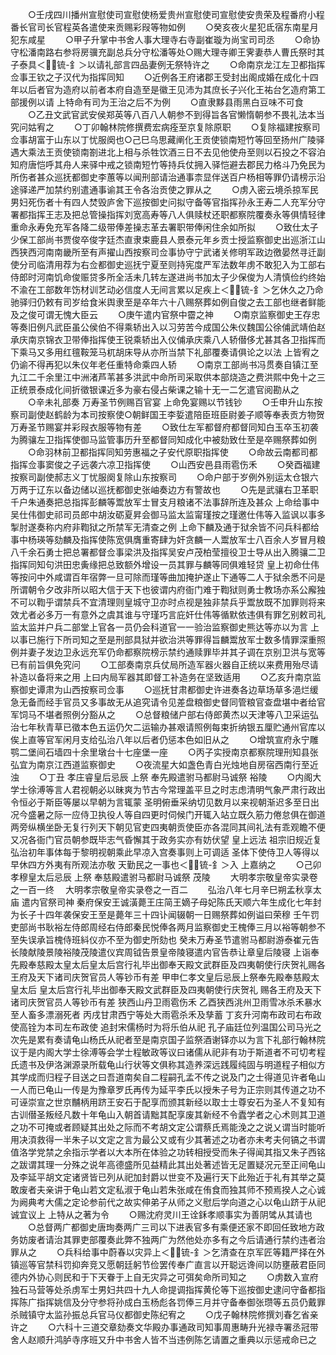 <!-- { "loadSidebar": true } -->
　　○壬戌四川播州宣慰使司宣慰使杨爱贵州宣慰使司宣慰使安贵荣及程番府小程番长官司长官程英各遣使来贡赐彩叚等物如例
　　○癸亥夜火星犯氐宿东南星月犯东咸星
　　○甲子升掌中书舍人事大理寺右寺副崔璇为尚宝司司丞
　　○命协守松潘南路右参将房骥充副总兵分守松潘等处○赐大理寺卿王霁妻恭人曹氏祭时其子泰具＜锍-釒＞以请礼部言四品妻例无祭特许之
　　○命南京龙江左卫都指挥佥事王钦之子汉代为指挥同知
　　○近例各王府诸郡王受封出阁成婚在成化十四年以后者官为造府以前者本府自造至是徽王见沛为其庶长子兴化王祐台乞造府第工部援例以请  上特命有司为王治之后不为例
　　○直隶黟县雨黑白豆味不可食
　　○乙丑文武官武安侯郑英等八百八人朝参不到得旨各官懒惰朝参不畏礼法本当究问姑宥之
　　○丁卯翰林院修撰费宏病痊至京复除原职
　　○复除福建按察司佥事胡富于山东以丁忧服阕也○己巳乌思藏阐化王贡使锁南短竹等回至扬州广陵驿遇大乘法王贡使锁南劄进北上相与杀牲饮酒三日不去见他使舟至则以石投之不容泊知府唐恺呼其舟人来驿中戒之锁南短竹等持兵仗拥入驿恺避去郡民力格斗乃免民为所伤者甚众巡抚都御史李蕙等以闻刑部请治通事柰显伴送百户杨相等罪仍请榜示沿途驿递严加禁约别遣通事谕其王令各治贡使之罪从之
　　○虏入密云境杀掠军民男妇死伤者十有四人焚毁庐舍下巡按御史问拟守备等官指挥孙永王寿二人充军分守署都指挥王志及把总管操指挥刘宽高寿等八人俱赎杖还职都察院覆奏永等俱情轻律重命永寿免充军各降二级带俸差操志革去署职带俸闲住余如所拟
　　○致仕太子少保工部尚书贾俊卒俊字廷杰直隶束鹿县人景泰元年乡贡士授监察御史出巡浙江山西狭西河南南畿所至有声擢山西按察司佥事协守宁武诸关修明军政边徼晏然寻迁副使分司临清用荐为右佥都御史巡抚宁夏至则持宪度严军法数年虏不敢犯入为工部右侍郎时河南饥命俊赈贷多所全活未几转左遂进尚书加太子少保俊为人清慎俭约终始不渝在工部数年饬材训艺动必信度人无间言累以足疾上＜锍-釒＞乞休久之乃命驰驿归仍敕有司岁给食米舆隶至是卒年六十八赐祭葬如例自俊之去工部也继者鲜能及之俊可谓无愧大臣云
　　○庚午遣内官祭中霤之神
　　○南京监察御史王存忠等奏旧例凡武臣虽公侯伯不得乘轿出入以习劳苦今成国公朱仪魏国公徐俌武靖伯赵承庆南京锦衣卫带俸指挥使王锐乘轿出入仪俌承庆乘八人轿僣侈尤甚其各卫指挥而下乘马又多用红氊鞍笼马杌胡床导从亦所当禁下礼部覆奏请俱论之以法  上皆宥之仍谕不得再犯以朱仪年老任重特命乘四人轿
　　○南京工部尚书冯贯奏自镇江至九江二千余里江中洲渚芦苇甚多洪武中命所司采取供本部烧造之费洪熙中免十之三正统景泰成化间折徵银课近多为豪右侵占柴课之输十无一二乞遣官阅勘从之
　　○辛未礼部奏  万寿圣节例赐百官宴  上命免宴赐以节钱钞
　　○壬申升山东按察司副使赵鹤龄为本司按察使○朝鲜国王李娎遣陪臣班臣尉姜子顺等奉表贡方物贺  万寿圣节赐宴并彩叚衣服等物有差
　　○致仕左军都督府都督同知白玉卒玉初袭为腾骧左卫指挥使御马监管事历升至都督同知成化中被劾致仕至是卒赐祭葬如例
　　○命羽林前卫都指挥同知劳惠福之子安代原职指挥使
　　○命故云南都司都指挥佥事窦俊之子远袭六凉卫指挥使
　　○山西安邑县雨雹伤禾
　　○癸酉福建按察司副使郝志义丁忧服阕复除山东按察司
　　○命户部于岁例外别运太仓银六万两于辽东以备边储以巡抚都御史张岫奏边方有警故也
　　○先是武骧右卫革职千户朱通奏把总指挥彭麟等鬻放军士冒支月粮诸不法事辞所连及甚众  上命给事中吴仕伟御史祁司员郎中胡汝砺夏昇会御马监太监甯瑾按之瑾邀仕伟等入监讽以事多掣肘遂奏称内府非鞫狱之所禁军无清查之例  上命下麟及通于狱余皆不问兵科都给事中杨瑛等劾麟及指挥使陈宽俱膺重寄肆为奸贪麟一人鬻放军士八百余人岁冒月粮八千余石勇士把总署都督佥事梁洪及指挥吴安卢茂柏莹擅役卫士导从出入腾骧二卫指挥同知句洪田忠夤缘把总致额外增设一员其罪与麟等同俱难轻贷  皇上初命仕伟等按问中外咸谓百年宿弊一旦可除而瑾等曲加掩护遂止下通等二人于狱余悉不问是所谓朝令夕改非所以昭大信于天下也彼谓内府衙门难于鞫狱则勇士教场亦系公廨独不可以鞫乎谓禁兵不宜清理则皇城守卫亦时点视是独非禁兵乎鬻放既不加罪则将来效尤者必多万一有意外之虞其谁与守瑾巧言庇奸仕伟等循默依违俱有罪乞别敕司礼监太监并户兵二部堂上官各一员仍会科道官一一验治监察御史熊达等亦以为言  上以事已施行下所司知之至是刑部具狱并欲治洪等罪得旨麟鬻放军士数多情罪深重照例并妻子发边卫永远充军仍命都察院榜示禁约通赎罪毕并其子调在京别卫洪与宽等已有前旨俱免究问
　　○工部奏南京兵仗局所造军器火器自正统以来费用殆尽请补造以备将来之用  上曰内局军器其即督工补造务在坚致适用
　　○乙亥升南京监察御史谭肃为山西按察司佥事
　　○巡抚甘肃都御史许进奏各边草场草多浥烂缓急无备而经手官员又多事故无从追究请令见差盘粮御史督同管粮官查盘堪中者给官军饲马不堪者照例分豁从之
　　○总督粮储户部右侍郎黄杰以天津等八卫采运弘治七年秋青草已徵本色五运仍欠二运输办甚艰请照例每束折纳银五厘贮通州官库以俟上直等官军闲月支给弘治八年以后者仍惩本色如旧从之
　　○增筑宣府永宁雕鹗二堡间石墙四十余里墩台十七座堡一座
　　○丙子实授南京都察院理刑知县张弘宜为南京江西道监察御史
　　○夜流星大如盏色青白光烛地自房宿西南行至近浊
　　○丁丑  孝庄睿皇后忌辰  上祭  奉先殿遣驸马都尉马诚祭  裕陵
　　○内阁大学士徐溥等言人君视朝必以昧爽为节古今常理盖平旦之时志虑清明气象严肃行政出令恒必于斯臣等屡以早朝为言辄蒙  圣明俯垂采纳切见数月以来视朝渐迟多至日出况今盛暑之际一应侍卫执役人等自四更时伺候门开辄入站立既久筋力倦怠俱在御道两旁纵横坐卧无复行列天下朝见官吏四夷朝贡使臣亦各混同其间礼法有乖观瞻不便又况各衙门官员朝参既毕志气昏懈其于政务实亦有妨伏望  皇上远法  祖宗旧规近复弘治初年事体每于黎明视朝乘此早凉入宫奏事则上可调适  圣体下使侍卫人等得以早休四方外夷有所观法亦敬  天勤民之一事也＜锍-釒＞入  上嘉纳之
　　○己卯  孝穆皇太后忌辰  上祭  奉慈殿遣驸马都尉马诚祭  茂陵
　　大明孝宗敬皇帝实录卷之一百一终
　大明孝宗敬皇帝实录卷之一百二
　　弘治八年七月辛巳朔孟秋享太庙  遣内官祭司神  秦府保安王诚潢薨王庄简王嫡子母妃陈氏天顺六年生成化七年封为长子十四年袭保安王至是薨年三十四讣闻辍朝一日赐祭葬如例谥曰荣穆  壬午罚吏部尚书耿裕左侍郎周经右侍郎秦民悦俸各两月监察御史王槐俸三月以裕等朝参不至失误承旨槐侍班紏仪亦不至为御史所劾也  癸未万寿圣节遣驸马都尉游泰崔元告长陵献陵景陵裕陵茂陵遣仪宾周钺告景皇帝陵寝遣内官告恭让章皇后陵寝  上诣奉先殿奉慈殿太皇太后皇太后宫行礼毕出御奉天殿文武群臣及四夷朝使行庆贺礼赐各王府及天下诸司庆贺官员人等钞币有差  甲申仁孝文皇后忌辰上祭奉先殿奉慈殿太皇太后  皇太后宫行礼毕出御奉天殿文武群臣及四夷朝使行庆贺礼  赐各王府及天下诸司庆贺官员人等钞币有差  狭西山丹卫雨雹伤禾  乙酉狭西洮州卫雨雪冰杀禾暴水至人畜多漂溺死者  丙戌甘肃西宁等处大雨雹杀禾及孳蓄  丁亥升河南布政司右布政使高铨为本司左布政使  追封宋儒杨时为将乐伯从祀  孔子庙廷位列温国公司马光之次先是累有奏请龟山杨氏从祀者至是南京国子监祭酒谢铎亦以为言下礼部行翰林院议于是内阁大学士徐溥等会学士程敏政等议曰诸儒从祀非有功于斯道者不可切考程氏遗书及伊洛渊源录所载龟山行状等文俱称其造养深远践履纯固与明道程子相似方其学成而归程子目送之曰吾道南矣自二程嗣孔孟不传之说及门之士得道见许者龟山一人而已龟山一传是为豫章罗氏再传为延平李氏以授朱子号为正宗则其传道之功不可诬崇宣之世京黼柄用跻王安石于配享而颁其新经以取士士尊安石为圣人不复知有古训僣圣叛经凡数十年龟山入朝首请黜其配享废其新经不令蠹学者之心术则其卫道之功不可掩或者顾疑其出处之际而不考胡文定公谓蔡氏焉能浼之之说乂谓当时能听用决湏救得一半朱子以文定之言为最公又或有少其著述之功者亦未考夫何镐之书谓值洛学党禁之余指示学者以大本所在体验之功转相授受而朱子得闻其指又朱子西铭之跋谓其理一分殊之说年高德盛所见益精此其出处著述皆无足置疑况元至正间龟山及李延平胡文定诸贤皆已列从祀加封爵以世变不及遍行天下此殆近于礼有其举之莫敢废者夫亲讲于龟山若文定私淑于龟山若朱张咸在侑食而独其师不预焉揆人之心诚为阙典考大儒之定论参前代之故实伸弟子从师之义慰后学向道之心以龟山跻于从祀诚宜议上  上特从之著为令
　　○赐沈府灵川王诠鉌孝顺事实为善阴骘从其请也
　　○总督两广都御史唐珣奏两广三司以下进表官多有乘便还家不即回任致地方政务妨废者请治其罪吏部覆奏此弊不独两广为然他处亦多有之今后请通行禁约违者治罪从之
　　○兵科给事中蔚春以灾异上＜锍-釒＞乞清查在京军匠等籍严择在外镇巡等官禁科罚抑奔竞又愿朝廷躬节俭罢传奉广直言以开聪远谗间以防壅蔽君臣同德内外协心则民和于下天眷于上自无灾异之可弭矣命所司知之
　　○虏数入宣府独石马营等处杀虏军士男妇共四十九人命提调指挥黄伦等下巡按御史逮问守备都指挥陈广指挥姚信及分守参将孙成白玉杨彪各罚俸三月并守备奉御张瓒等五员仍戴罪杀贼镇守太监孙振总兵官马仪都御史陈纪宥之
　　○戊子翰林院修撰刘春乞省亲许之
　　○六科十三道交章劾奏文华殿办事通政司知事周惠畴升光禄寺署丞冠带舍人赵顺升鸿胪寺序班又升中书舍人皆不当违例陈乞请置之重典以示惩戒命已之
